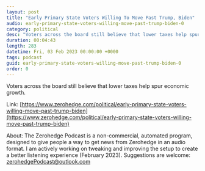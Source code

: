```yaml
---
layout: post
title: "Early Primary State Voters Willing To Move Past Trump, Biden"
audio: early-primary-state-voters-willing-move-past-trump-biden-0
category: political
desc: "Voters across the board still believe that lower taxes help spur economic growth."
duration: 00:04:43
length: 283
datetime: Fri, 03 Feb 2023 00:00:00 +0000
tags: podcast
guid: early-primary-state-voters-willing-move-past-trump-biden-0
order: 0
---
```

Voters across the board still believe that lower taxes help spur economic growth.

Link: [https://www.zerohedge.com/political/early-primary-state-voters-willing-move-past-trump-biden](https://www.zerohedge.com/political/early-primary-state-voters-willing-move-past-trump-biden)

About: The Zerohedge Podcast is a non-commercial, automated program, designed to give people a way to get news from Zerohedge in an audio format.  I am actively working on tweaking and improving the setup to create a better listening experience (February 2023).  Suggestions are welcome: [zerohedgePodcast@outlook.com](mailto:zerohedgePodcast@outlook.com)